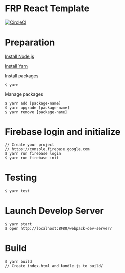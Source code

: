 # FRP React Template

[![CircleCI](https://circleci.com/gh/ababup1192/frp-react-template.svg?style=svg)](https://circleci.com/gh/ababup1192/frp-react-template)

# Preparation

[Install Node.js](https://github.com/hokaccha/nodebrew)

[Install Yarn](https://yarnpkg.com/en/docs/install)

Install packages
```
$ yarn
```

Manage packages
```
$ yarn add [package-name]
$ yarn upgrade [package-name]
$ yarn remove [package-name]
```

# Firebase login and initialize
```
// Create your project
// https://console.firebase.google.com
$ yarn run firebase login
$ yarn run firebase init
```

# Testing

```
$ yarn test
```

# Launch Develop Server

```
$ yarn start
$ open http://localhost:8080/webpack-dev-server/
```

# Build
```
$ yarn build
// Create index.html and bundle.js to build/
```
